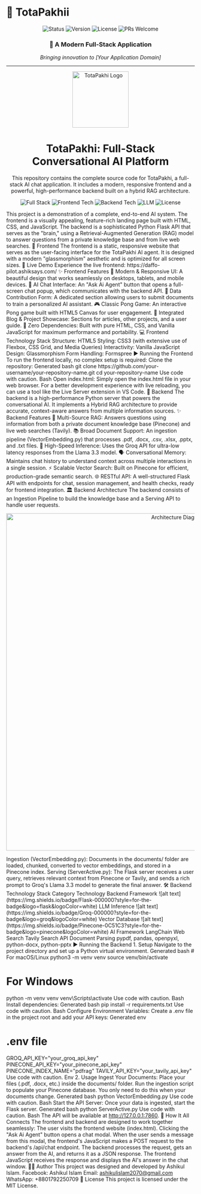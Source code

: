 # 🦜 TotaPakhii

<div align="center">
  <img src="https://img.shields.io/badge/Status-Active-brightgreen" alt="Status">
  <img src="https://img.shields.io/badge/Version-1.0.0-blue" alt="Version">
  <img src="https://img.shields.io/badge/License-MIT-yellow" alt="License">
  <img src="https://img.shields.io/badge/PRs-Welcome-brightgreen" alt="PRs Welcome">
</div>

<div align="center">
  <h3>🚀 A Modern Full-Stack Application</h3>
  <p><em>Bringing innovation to [Your Application Domain]</em></p>
</div>

---



<p align="center">
<a href="https://daffo-pilot.ashiksays.com/">
<img src="https://i.imgur.com/k6Kx07p.png" alt="TotaPakhi Logo" width="150"/>
</a>
</p>
<h1 align="center">TotaPakhi: Full-Stack Conversational AI Platform</h1>
<p align="center">
This repository contains the complete source code for TotaPakhi, a full-stack AI chat application. It includes a modern, responsive frontend and a powerful, high-performance backend built on a hybrid RAG architecture.
</p>
<p align="center">
<img src="https://img.shields.io/badge/Stack-Full_Stack-blueviolet" alt="Full Stack">
<img src="https://img.shields.io/badge/Frontend-HTML_|_CSS_|_JS-orange" alt="Frontend Tech">
<img src="https://img.shields.io/badge/Backend-Python_|_Flask-blue.svg" alt="Backend Tech">
<img src="https://img.shields.io/badge/LLM-Llama_3.3_@_Groq-purple.svg" alt="LLM">
<img src="https://img.shields.io/badge/License-MIT-green.svg" alt="License">
</p>
This project is a demonstration of a complete, end-to-end AI system. The frontend is a visually appealing, feature-rich landing page built with HTML, CSS, and JavaScript. The backend is a sophisticated Python Flask API that serves as the "brain," using a Retrieval-Augmented Generation (RAG) model to answer questions from a private knowledge base and from live web searches.
🎨 Frontend
The frontend is a static, responsive website that serves as the user-facing interface for the TotaPakhi AI agent. It is designed with a modern "glassmorphism" aesthetic and is optimized for all screen sizes.
🚀 Live Demo
Experience the live frontend: https://daffo-pilot.ashiksays.com/
✨ Frontend Features
📱 Modern & Responsive UI: A beautiful design that works seamlessly on desktops, tablets, and mobile devices.
🤖 AI Chat Interface: An "Ask Ai Agent" button that opens a full-screen chat popup, which communicates with the backend API.
🧠 Data Contribution Form: A dedicated section allowing users to submit documents to train a personalized AI assistant.
🎮 Classic Pong Game: An interactive Pong game built with HTML5 Canvas for user engagement.
📖 Integrated Blog & Project Showcase: Sections for articles, other projects, and a user guide.
🚀 Zero Dependencies: Built with pure HTML, CSS, and Vanilla JavaScript for maximum performance and portability.
💻 Frontend Technology Stack
Structure: HTML5
Styling: CSS3 (with extensive use of Flexbox, CSS Grid, and Media Queries)
Interactivity: Vanilla JavaScript
Design: Glassmorphism
Form Handling: Formspree
▶️ Running the Frontend
To run the frontend locally, no complex setup is required:
Clone the repository:
Generated bash
git clone https://github.com/your-username/your-repository-name.git
cd your-repository-name
Use code with caution.
Bash
Open index.html:
Simply open the index.html file in your web browser. For a better development experience with live reloading, you can use a tool like the Live Server extension in VS Code.
🧠 Backend
The backend is a high-performance Python server that powers the conversational AI. It implements a Hybrid RAG architecture to provide accurate, context-aware answers from multiple information sources.
✨ Backend Features
🧠 Multi-Source RAG: Answers questions using information from both a private document knowledge base (Pinecone) and live web searches (Tavily).
📚 Broad Document Support: An ingestion pipeline (VectorEmbedding.py) that processes .pdf, .docx, .csv, .xlsx, .pptx, and .txt files.
🚀 High-Speed Inference: Uses the Groq API for ultra-low latency responses from the Llama 3.3 model.
🗣️ Conversational Memory: Maintains chat history to understand context across multiple interactions in a single session.
⚡ Scalable Vector Search: Built on Pinecone for efficient, production-grade semantic search.
🌐 RESTful API: A well-structured Flask API with endpoints for chat, session management, and health checks, ready for frontend integration.
🏛️ Backend Architecture
The backend consists of an Ingestion Pipeline to build the knowledge base and a Serving API to handle user requests.
<p align="center">
<img src="https://i.imgur.com/h5TqQ5E.png" alt="Architecture Diagram" width="900"/>
</p>
Ingestion (VectorEmbedding.py): Documents in the documents/ folder are loaded, chunked, converted to vector embeddings, and stored in a Pinecone index.
Serving (ServerActive.py): The Flask server receives a user query, retrieves relevant context from Pinecone or Tavily, and sends a rich prompt to Groq's Llama 3.3 model to generate the final answer.
🛠️ Backend Technology Stack
Category	Technology
Backend Framework	
![alt text](https://img.shields.io/badge/Flask-000000?style=for-the-badge&logo=flask&logoColor=white)
LLM Inference	
![alt text](https://img.shields.io/badge/Groq-000000?style=for-the-badge&logo=groq&logoColor=white)
Vector Database	
![alt text](https://img.shields.io/badge/Pinecone-0C51C3?style=for-the-badge&logo=pinecone&logoColor=white)
AI Framework	LangChain
Web Search	Tavily Search API
Document Parsing	pypdf, pandas, openpyxl, python-docx, python-pptx
▶️ Running the Backend
1. Setup
Navigate to the project directory and set up a Python virtual environment.
Generated bash
# For macOS/Linux
python3 -m venv venv
source venv/bin/activate

# For Windows
python -m venv venv
venv\Scripts\activate
Use code with caution.
Bash
Install dependencies:
Generated bash
pip install -r requirements.txt
Use code with caution.
Bash
Configure Environment Variables: Create a .env file in the project root and add your API keys:
Generated env
# .env file
GROQ_API_KEY="your_groq_api_key"
PINECONE_API_KEY="your_pinecone_api_key"
PINECONE_INDEX_NAME="pdfrag"
TAVILY_API_KEY="your_tavily_api_key"
Use code with caution.
Env
2. Usage
Ingest Your Documents:
Place your files (.pdf, .docx, etc.) inside the documents/ folder.
Run the ingestion script to populate your Pinecone database. You only need to do this when your documents change.
Generated bash
python VectorEmbedding.py
Use code with caution.
Bash
Start the API Server:
Once your data is ingested, start the Flask server.
Generated bash
python ServerActive.py
Use code with caution.
Bash
The API will be available at http://127.0.0.1:7860.
🔗 How It All Connects
The frontend and backend are designed to work together seamlessly:
The user visits the frontend website (index.html).
Clicking the "Ask Ai Agent" button opens a chat modal.
When the user sends a message from this modal, the frontend's JavaScript makes a POST request to the backend's /api/chat endpoint.
The backend processes the request, gets an answer from the AI, and returns it as a JSON response.
The frontend JavaScript receives the response and displays the AI's answer in the chat window.
👨‍💻 Author
This project was designed and developed by Ashikul Islam.
Facebook: Ashikul Islam
Email: <a href="mailto:ashikulislam2070@gmail.com">ashikulislam2070@gmail.com</a>
WhatsApp: +8801792250709
📄 License
This project is licensed under the MIT License.
